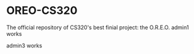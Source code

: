 # OREO-CS320
The official repository of CS320's best finial project: the O.R.E.O.
admin1 works

admin3 works
